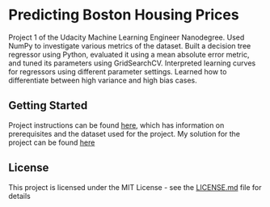 # Predicting Boston Housing Prices
Project 1 of the Udacity Machine Learning Engineer Nanodegree. 
Used NumPy to investigate various metrics of the dataset. Built a decision tree regressor using Python, evaluated it 
using a mean absolute error metric, and tuned its parameters using GridSearchCV. Interpreted learning 
curves for regressors using different parameter settings. Learned how to differentiate between high variance and high bias cases.


## Getting Started
Project instructions can be found [here](https://github.com/jason-osajima/predicting_boston_housing_prices/blob/master/project_instructions.md),
which has information on prerequisites and the dataset used for the project.
My solution for the project can be found [here](https://github.com/jason-osajima/predicting_boston_housing_prices/blob/master/boston_housing.ipynb)


## License

This project is licensed under the MIT License - see the [LICENSE.md](LICENSE.md) file for details
